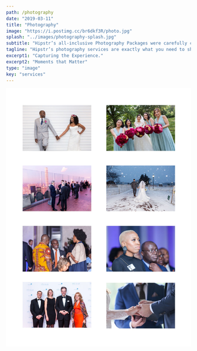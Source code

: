 ```yaml
---
path: /photography
date: "2019-03-11"
title: "Photography"
image: "https://i.postimg.cc/br6dkf3R/photo.jpg"
splash: "../images/photography-splash.jpg"
subtitle: "Hipstr’s all-inclusive Photography Packages were carefully crafted with our Social and Corporate clients in mind. The packages capture all the essential elements of your event professionally and creatively and are tailored to your specific needs."
tagline: "Hipstr’s photography services are exactly what you need to showcase your brand or event in the way that makes you shine."
excerpt1: "Capturing the Experience."
excerpt2: "Moments that Matter"
type: "image"
key: "services"
---
```


<img alt="Hipstr Flow Cam" src="../images/photography-grid.jpg">
